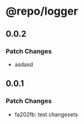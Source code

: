 # @repo/logger

## 0.0.2

### Patch Changes

- asdasd

## 0.0.1

### Patch Changes

- fa202fb: test changesets
